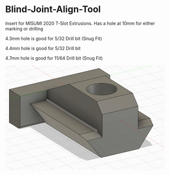 # Blind-Joint-Align-Tool
Insert for MISUMI 2020 T-Slot Extrusions.  Has a hole at 10mm for either marking or drilling

4.3mm hole is good for 5/32 Drill bit (Snug Fit)

4.4mm hole is good for 5/32 Drill bit

4.7mm hole is good for 11/64 Drill bit (Snug Fit)


![ALT TEXT](https://github.com/Lavitz09/Blind-Joint-Align-Tool/blob/main/Blind%20Joint%20Align%20Tool.jpg)
